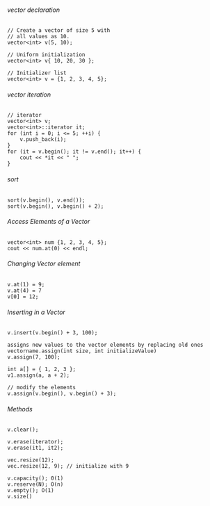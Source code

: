 ###### vector declaration
    // Create a vector of size 5 with
    // all values as 10.
    vector<int> v(5, 10);

    // Uniform initialization
    vector<int> v{ 10, 20, 30 }; 

    // Initializer list
    vector<int> v = {1, 2, 3, 4, 5};

###### vector iteration
    // iterator 
    vector<int> v;
    vector<int>::iterator it;
    for (int i = 0; i <= 5; ++i) {
        v.push_back(i);
    }
    for (it = v.begin(); it != v.end(); it++) {
        cout << *it << " ";
    }
###### sort
    sort(v.begin(), v.end());
    sort(v.begin(), v.begin() + 2);
###### Access Elements of a Vector
    vector<int> num {1, 2, 3, 4, 5};
    cout << num.at(0) << endl;
###### Changing Vector element
    v.at(1) = 9;
    v.at(4) = 7
    v[0] = 12;
###### Inserting in a Vector
    v.insert(v.begin() + 3, 100);
    
    assigns new values to the vector elements by replacing old ones
    vectorname.assign(int size, int initializeValue)
    v.assign(7, 100); 

    int a[] = { 1, 2, 3 };
    v1.assign(a, a + 2);

    // modify the elements
    v.assign(v.begin(), v.begin() + 3);
###### Methods
    v.clear();

    v.erase(iterator);
    v.erase(it1, it2);

    vec.resize(12);
    vec.resize(12, 9); // initialize with 9
    
    v.capacity(); 0(1)
    v.reserve(N); O(n)
    v.empty(); O(1)
    v.size()